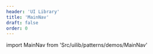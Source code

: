 ```yaml
---
header: 'UI Library'
title: 'MainNav'
draft: false
order: 0
---
```


import MainNav from 'Src/uilib/patterns/demos/MainNav'

<MainNav />

<!--
  ATTENTION: This file is auto generated by using "makeDemosFactory".
  Do not change the content!
-->
